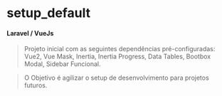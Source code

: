 # setup_default

<h4>Laravel / VueJs</h4>

>Projeto inicial com as seguintes dependências pré-configuradas: Vue2, Vue Mask, Inertia, Inertia Progress, Data Tables, Bootbox Modal, Sidebar Funcional.

>O Objetivo é agilizar o setup de desenvolvimento para projetos futuros.
